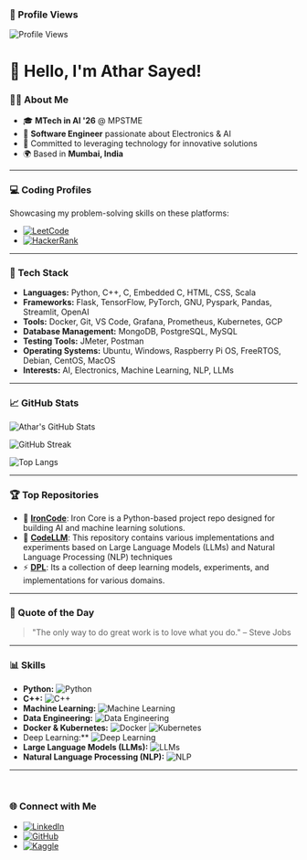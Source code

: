 ### 🚀 Profile Views
![Profile Views](https://profile-counter.glitch.me/AtharSayed/count.svg)
# 👋 Hello, I'm Athar Sayed!

### 👨‍💻 About Me
- 🎓 **MTech in AI '26** @ MPSTME
- 💼 **Software Engineer** passionate about Electronics & AI
- 🌟 Committed to leveraging technology for innovative solutions
- 🌍 Based in **Mumbai, India**

---

### 💻 Coding Profiles
Showcasing my problem-solving skills on these platforms:

* [![LeetCode](https://img.shields.io/badge/LeetCode-000000?style=for-the-badge&logo=leetcode&logoColor=yellow)](https://leetcode.com/u/sayedathar242/)
* [![HackerRank](https://img.shields.io/badge/HackerRank-2EC866?style=for-the-badge&logo=hackerrank&logoColor=white)](https://www.hackerrank.com/profile/sayedathar242)

---

### 🔧 Tech Stack
- **Languages:** Python, C++, C, Embedded C, HTML, CSS, Scala
- **Frameworks:** Flask, TensorFlow, PyTorch, GNU, Pyspark, Pandas, Streamlit, OpenAI
- **Tools:** Docker, Git, VS Code, Grafana, Prometheus, Kubernetes, GCP 
- **Database Management:** MongoDB, PostgreSQL, MySQL
- **Testing Tools:** JMeter, Postman  
- **Operating Systems:** Ubuntu, Windows, Raspberry Pi OS, FreeRTOS, Debian, CentOS, MacOS
- **Interests:** AI, Electronics, Machine Learning, NLP, LLMs

---

### 📈 GitHub Stats
![Athar's GitHub Stats](https://github-readme-stats.vercel.app/api?username=AtharSayed&show_icons=true&theme=radical)

![GitHub Streak](https://github-readme-streak-stats.herokuapp.com/?user=AtharSayed&theme=radical)

![Top Langs](https://github-readme-stats.vercel.app/api/top-langs/?username=AtharSayed&layout=compact&theme=radical)

---

### 🏆 Top Repositories
- 🚀 [**IronCode**](https://github.com/AtharSayed/IronCode): Iron Core is a Python-based project repo designed for building AI and machine learning solutions.
- 📡 [**CodeLLM**](https://github.com/AtharSayed/CodeLLM): This repository contains various implementations and experiments based on Large Language Models (LLMs) and Natural Language Processing (NLP) techniques
- ⚡ [**DPL**](https://github.com/AtharSayed/DPL): Its a  collection of deep learning models, experiments, and implementations for various domains.

---

### 💬 Quote of the Day
> "The only way to do great work is to love what you do." – Steve Jobs

---

### 📊 Skills
- **Python:** ![Python](https://img.shields.io/badge/Python-80%25-blue)
- **C++:** ![C++](https://img.shields.io/badge/C%2B%2B-70%25-orange)
- **Machine Learning:** ![Machine Learning](https://img.shields.io/badge/Machine_Learning-80%25-red)
- **Data Engineering:** ![Data Engineering](https://img.shields.io/badge/Data_Engineering-70%25-9cf)
- **Docker & Kubernetes:** ![Docker](https://img.shields.io/badge/Docker-75%25-2496ED) ![Kubernetes](https://img.shields.io/badge/Kubernetes-70%25-326CE5)
- Deep Learning:** ![Deep Learning](https://img.shields.io/badge/Deep_Learning-80%25-9cf)
- **Large Language Models (LLMs):** ![LLMs](https://img.shields.io/badge/LLMs-75%25-yellow)
- **Natural Language Processing (NLP):** ![NLP](https://img.shields.io/badge/NLP-80%25-brightgreen)

---
  
### 🌐 Connect with Me
- [![LinkedIn](https://img.shields.io/badge/LinkedIn-0077B5?style=for-the-badge&logo=linkedin&logoColor=white)](https://www.linkedin.com/in/athar-sayed-8a6693202)
- [![GitHub](https://img.shields.io/badge/GitHub-100000?style=for-the-badge&logo=github&logoColor=white)](https://github.com/AtharSayed)
- [![Kaggle](https://img.shields.io/badge/Kaggle-0057B8?style=for-the-badge&logo=kaggle&logoColor=white)](https://www.kaggle.com/atharsayed)
